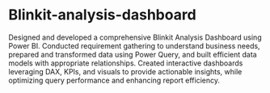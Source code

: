 # Blinkit-analysis-dashboard

Designed and developed a comprehensive Blinkit Analysis Dashboard using Power BI. Conducted requirement gathering to understand business needs, prepared and transformed data using Power Query, and built efficient data models with appropriate relationships. Created interactive dashboards leveraging DAX, KPIs, and visuals to provide actionable insights, while optimizing query performance and enhancing report efficiency.
